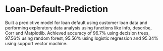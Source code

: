# Loan-Default-Prediction
Built a predictive model for loan default using customer loan data and performing exploratory data analysis using functions like info, describe, Corr and Matplotlib. 
Achieved accuracy of 96.7% using decision trees, 97.56% using random forest,  95.56% using logistic regression and 95.34% using support vector machine.
